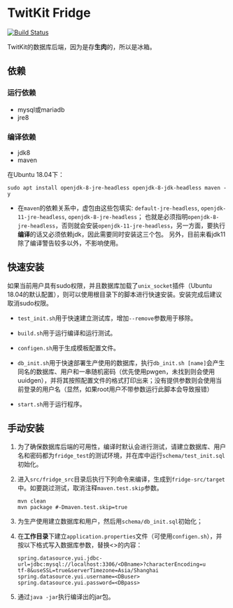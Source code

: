 # TwitKit Fridge 

[![Build Status](https://travis-ci.com/EnkanRec/TwitKit-Fridge.svg?branch=main)](https://travis-ci.com/EnkanRec/TwitKit-Fridge)

TwitKit的数据库后端，因为是存**生肉**的，所以是冰箱。

## 依赖

### 运行依赖

- mysql或mariadb
- jre8

### 编译依赖

- jdk8
- maven

在Ubuntu 18.04下：

```shell
sudo apt install openjdk-8-jre-headless openjdk-8-jdk-headless maven -y
```

- 在`maven`的依赖关系中，虚包由这些包填实: `default-jre-headless`, `openjdk-11-jre-headless`, `openjdk-8-jre-headless`；
  也就是必须指明`openjdk-8-jre-headless`，否则就会安装`openjdk-11-jre-headless`，另一方面，要执行**编译**的话又必须依赖jdk，因此需要同时安装这三个包。
  另外，目前来看jdk11除了编译警告较多以外，不影响使用。

## 快速安装

如果当前用户具有sudo权限，并且数据库加载了`unix_socket`插件（Ubuntu 18.04的默认配置），则可以使用根目录下的脚本进行快速安装。安装完成后建议取消sudo权限。

- `test_init.sh`用于快速建立测试库，增加`--remove`参数用于移除。
- `build.sh`用于运行编译和运行测试。

- `configen.sh`用于生成模板配置文件。

- `db_init.sh`用于快速部署生产使用的数据库，执行`db_init.sh [name]`会产生同名的数据库、用户和一串随机密码（优先使用pwgen，未找到则会使用uuidgen），并将其按照配置文件的格式打印出来；没有提供参数则会使用当前登录的用户名（显然，如果root用户不带参数运行此脚本会导致报错）

- `start.sh`用于运行程序。

## 手动安装

1. 为了确保数据库后端的可用性，编译时默认会进行测试，请建立数据库、用户名和密码都为`fridge_test`的测试环境，并在库中运行`schema/test_init.sql`初始化。

2. 进入`src/fridge_src`目录后执行下列命令来编译，生成到`fridge-src/target`中。如要跳过测试，取消注释`maven.test.skip`参数。

   ```
   mvn clean
   mvn package #-Dmaven.test.skip=true
   ```

3. 为生产使用建立数据库和用户，然后用`schema/db_init.sql`初始化；

4. 在**工作目录**下建立`application.properties`文件（可使用`configen.sh`），并按以下格式写入数据库参数，替换<>的内容：

   ```
   spring.datasource.yui.jdbc-url=jdbc:mysql://localhost:3306/<DBname>?characterEncoding=u
   tf-8&useSSL=true&serverTimezone=Asia/Shanghai
   spring.datasource.yui.username=<DBuser>
   spring.datasource.yui.password=<DBpass>
   ```

5. 通过`java -jar`执行编译出的jar包。


